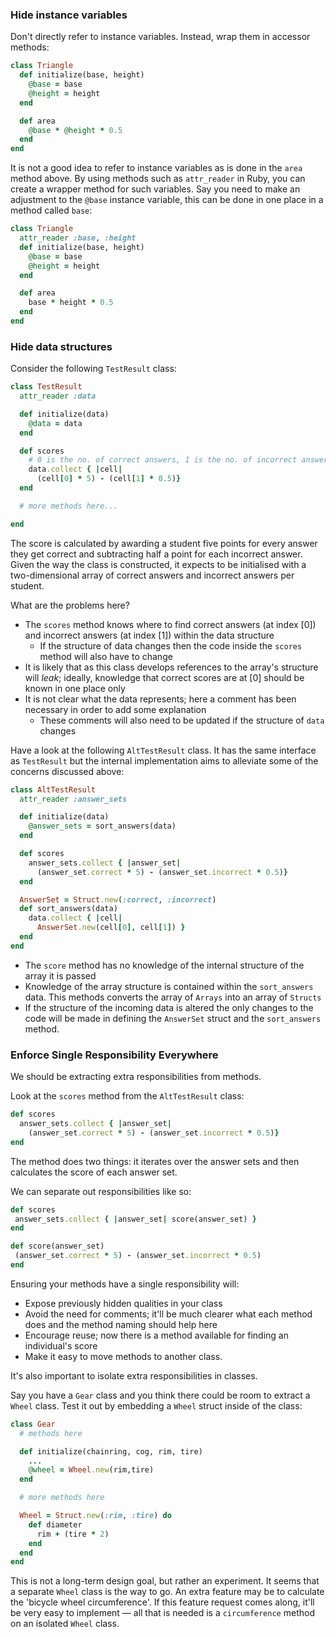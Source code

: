 ### Hide instance variables

Don't directly refer to instance variables. Instead, wrap them in accessor methods:

```ruby
class Triangle
  def initialize(base, height)
    @base = base
    @height = height
  end

  def area
    @base * @height * 0.5
  end
end
```

It is not a good idea to refer to instance variables as is done in the `area` method above. By using methods such as `attr_reader` in Ruby, you can create a wrapper method for such variables. Say you need to make an adjustment to the `@base` instance variable, this can be done in one place in a method called `base`:

```ruby
class Triangle
  attr_reader :base, :height
  def initialize(base, height)
    @base = base
    @height = height
  end

  def area
    base * height * 0.5
  end
end
```

### Hide data structures

Consider the following `TestResult` class:

```ruby
class TestResult
  attr_reader :data

  def initialize(data)
    @data = data
  end

  def scores
    # 0 is the no. of correct answers, 1 is the no. of incorrect answers.
    data.collect { |cell|
      (cell[0] * 5) - (cell[1] * 0.5)}
  end

  # more methods here...

end
```

The score is calculated by awarding a student five points for every answer they get correct and subtracting half a point for each incorrect answer.
Given the way the class is constructed, it expects to be initialised with a two-dimensional array of correct answers and incorrect answers per student.

What are the problems here?

* The `scores` method knows where to find correct answers (at index [0]) and incorrect answers (at index [1]) within the data structure
  * If the structure of data changes then the code inside the `scores` method will also have to change
* It is likely that as this class develops references to the array's structure will *leak*; ideally, knowledge that correct scores are at [0] should be known in one place only
* It is not clear what the data represents; here a comment has been necessary in order to add some explanation
  * These comments will also need to be updated if the structure of `data` changes

Have a look at the following `AltTestResult` class. It has the same interface as `TestResult` but the internal implementation aims to alleviate some of the concerns discussed above:

```ruby
class AltTestResult
  attr_reader :answer_sets

  def initialize(data)
    @answer_sets = sort_answers(data)
  end

  def scores
    answer_sets.collect { |answer_set|
      (answer_set.correct * 5) - (answer_set.incorrect * 0.5)}
  end

  AnswerSet = Struct.new(:correct, :incorrect)
  def sort_answers(data)
    data.collect { |cell|
      AnswerSet.new(cell[0], cell[1]) }
  end
end
```

* The `score` method has no knowledge of the internal structure of the array it is passed
* Knowledge of the array structure is contained within the `sort_answers` data. This methods converts the array of `Arrays` into an array of `Structs`
* If the structure of the incoming data is altered the only changes to the code will be made in defining the `AnswerSet` struct and the `sort_answers` method.

### Enforce Single Responsibility Everywhere

We should be extracting extra responsibilities from methods.

Look at the `scores` method from the `AltTestResult` class:

```ruby
def scores
  answer_sets.collect { |answer_set|
    (answer_set.correct * 5) - (answer_set.incorrect * 0.5)}
end
 ```

 The method does two things: it iterates over the answer sets and then calculates the score of each answer set.

 We can separate out responsibilities like so:

 ```ruby
def scores
  answer_sets.collect { |answer_set| score(answer_set) }
end

def score(answer_set)
  (answer_set.correct * 5) - (answer_set.incorrect * 0.5)
end
```

Ensuring your methods have a single responsibility will:

* Expose previously hidden qualities in your class
* Avoid the need for comments; it'll be much clearer what each method does and the method naming should help here
* Encourage reuse; now there is a method available for finding an individual's score
* Make it easy to move methods to another class.


It's also important to isolate extra responsibilities in classes.

Say you have a `Gear` class and you think there could be room to extract a `Wheel` class. Test it out by embedding a `Wheel` struct inside of the class:

```ruby
class Gear
  # methods here

  def initialize(chainring, cog, rim, tire)
    ...
    @wheel = Wheel.new(rim,tire)
  end

  # more methods here

  Wheel = Struct.new(:rim, :tire) do
    def diameter
      rim + (tire * 2)
    end
  end
end
```

This is not a long-term design goal, but rather an experiment. It seems that a separate `Wheel` class is the way to go. An extra feature may be to calculate the 'bicycle wheel circumference'. If this feature request comes along, it'll be very easy to implement — all that is needed is a `circumference` method on an isolated `Wheel` class.
